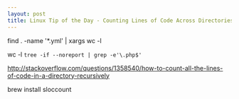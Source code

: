 ```yaml
---
layout: post
title: Linux Tip of the Day - Counting Lines of Code Across Directories
---
```

find . -name '*.yml' | xargs wc -l

wc -l `tree -if --noreport | grep -e'\.php$'`

http://stackoverflow.com/questions/1358540/how-to-count-all-the-lines-of-code-in-a-directory-recursively

brew install sloccount
